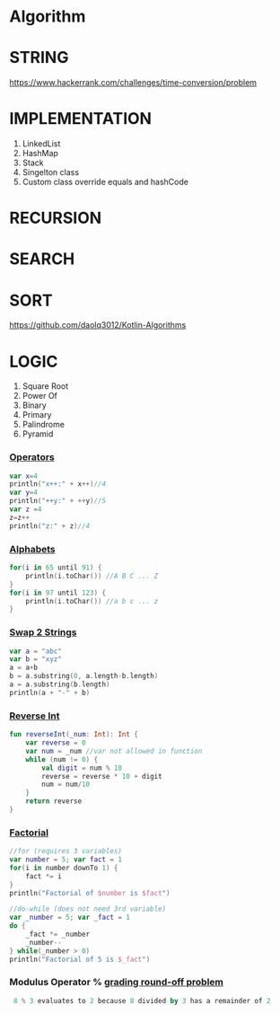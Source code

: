 # Algorithm

# STRING
https://www.hackerrank.com/challenges/time-conversion/problem

# IMPLEMENTATION

1. LinkedList
2. HashMap
3. Stack
4. Singelton class
5. Custom class override equals and hashCode

# RECURSION

# SEARCH

# SORT
https://github.com/daolq3012/Kotlin-Algorithms

# LOGIC

1. Square Root
2. Power Of
3. Binary
4. Primary
5. Palindrome
6. Pyramid

### [Operators](https://pl.kotl.in/2-7E5Um6f)
```kotlin
var x=4
println("x++:" + x++)//4
var y=4
println("++y:" + ++y)//5
var z =4
z=z++
println("z:" + z)//4
```

### [Alphabets](https://pl.kotl.in/zcI7ztf2b)
```kotlin
for(i in 65 until 91) {
    println(i.toChar()) //A B C ... Z
}
for(i in 97 until 123) {
    println(i.toChar()) //a b c ... z
}
```

### [Swap 2 Strings](https://pl.kotl.in/WL1B6eBZi)
```kotlin
var a = "abc"
var b = "xyz"
a = a+b
b = a.substring(0, a.length-b.length)
a = a.substring(b.length)
println(a + "-" + b)
```

### [Reverse Int](https://pl.kotl.in/VI3t5j2e9)
```kotlin
fun reverseInt(_num: Int): Int {
    var reverse = 0
    var num = _num //var not allowed in function
    while (num != 0) {
        val digit = num % 10
        reverse = reverse * 10 + digit
        num = num/10
    }
    return reverse
}
```

### [Factorial](https://pl.kotl.in/wQATBU-j2)
```kotlin
//for (requires 3 variables)
var number = 5; var fact = 1
for(i in number downTo 1) {
    fact *= i
}
println("Factorial of $number is $fact")

//do-while (does not need 3rd variable)
var _number = 5; var _fact = 1
do {
    _fact *= _number
    _number--
} while(_number > 0)
println("Factorial of 5 is $_fact")
```

### Modulus Operator % [grading round-off problem](https://pl.kotl.in/E9BqWmJLJ)
```kotlin
 8 % 3 evaluates to 2 because 8 divided by 3 has a remainder of 2
```
